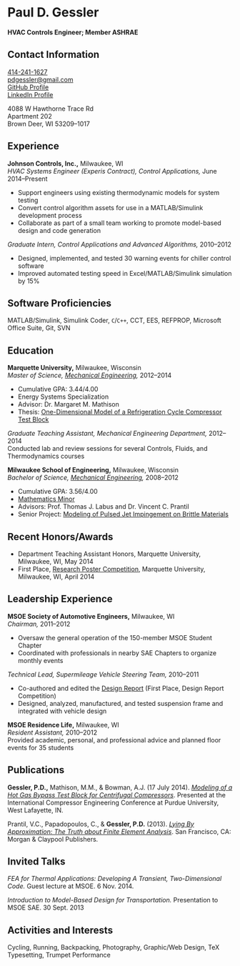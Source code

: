 # Paul D. Gessler #

**HVAC Controls Engineer; Member ASHRAE**

## Contact Information ##

[414-241-1627](tel:414-241-1627)    
[pdgessler@gmail.com](mailto:pdgessler@gmail.com)    
[GitHub Profile](https://www.github.com/pdgessler)    
[LinkedIn Profile](https://www.linkedin.com/in/pdgessler)

4088 W Hawthorne Trace Rd    
Apartment 202    
Brown Deer, WI 53209–1017

## Experience ##

**Johnson Controls, Inc.,** Milwaukee, WI    
*HVAC Systems Engineer (Experis Contract), Control Applications,* 
June 2014–Present

 - Support engineers using existing thermodynamic models for system testing
 - Convert control algorithm assets for use in a MATLAB/Simulink development process
 - Collaborate as part of a small team working to promote model-based design and code generation

*Graduate Intern, Control Applications and Advanced Algorithms,*
2010–2012

 - Designed, implemented, and tested 30 warning events for chiller control software
 - Improved automated testing speed in Excel/MATLAB/Simulink simulation by 15%

## Software Proficiencies ##

MATLAB/Simulink,
Simulink Coder,
`C`/`C++`,
CCT,
EES,
REFPROP,
Microsoft Office Suite,
Git,
SVN

## Education ##

**Marquette University,** Milwaukee, Wisconsin    
*Master of Science, [Mechanical Engineering](http://www.marquette.edu/engineering/mechanical/),*
2012–2014

 - Cumulative GPA: 3.44/4.00
 - Energy Systems Specialization
 - Advisor: Dr. Margaret M. Mathison
 - Thesis: [One-Dimensional Model of a Refrigeration Cycle Compressor Test Block](https://dl.dropboxusercontent.com/u/10724484/resume/pdg_thesis.pdf)
  
*Graduate Teaching Assistant, Mechanical Engineering Department,*
2012–2014    
Conducted lab and review sessions for several Controls, Fluids, and Thermodynamics courses

**Milwaukee School of Engineering,** Milwaukee, Wisconsin    
*Bachelor of Science, [Mechanical Engineering](http://www.msoe.edu/community/academics/mechanical-engineering-department/mechanical-engineering),*
2008–2012

 - Cumulative GPA: 3.56/4.00
 - [Mathematics Minor](http://www.msoe.edu/community/academics/minors/page/1448/mathematics-minor)
 - Advisors: Prof. Thomas J. Labus and Dr. Vincent C. Prantil
 - Senior Project: [Modeling of Pulsed Jet Impingement on Brittle Materials](https://dl.dropbox.com/u/10724484/resume/ME492_2012_Design_Report_PulseWaterJet.pdf)
      
## Recent Honors/Awards ##

 - Department Teaching Assistant Honors, Marquette University, Milwaukee, WI, May 2014   
 - First Place, [Research Poster Competition](https://dl.dropboxusercontent.com/u/10724484/resume/pdg_poster_2014.pdf), Marquette University, Milwaukee, WI, April 2014

## Leadership Experience ##

**MSOE Society of Automotive Engineers,** Milwaukee, WI    
*Chairman,* 2011–2012

 - Oversaw the general operation of the 150-member MSOE Student Chapter
 - Coordinated with professionals in nearby SAE Chapters to organize monthly events
  
*Technical Lead, Supermileage Vehicle Steering Team,* 2010–2011
 
 - Co-authored and edited the [Design Report](https://dl.dropbox.com/u/10724484/resume/MSOE_CarbonairDesignReport2011.pdf) (First Place, Design Report Competition)
 - Designed, analyzed, manufactured, and tested suspension frame and integrated with vehicle design

**MSOE Residence Life,** Milwaukee, WI     
*Resident Assistant,* 2010–2012   
Provided academic, personal, and professional advice and planned floor events for 35 students

## Publications ##

**Gessler, P.D.,** Mathison, M.M., & Bowman, A.J. (17 July 2014).
  *[Modeling of a Hot Gas Bypass Test Block for Centrifugal Compressors](https://www.conftool.com/2014Purdue/index.php/Gessler-2014-Modeling_of_a_Hot_Gas_Bypass_Test_Block_for_Centrifugal_Compressors-1549_a.pdf?page=downloadPaper&filename=Gessler-2014-Modeling_of_a_Hot_Gas_Bypass_Test_Block_for_Centrifugal_Compressors-1549_a.pdf&form_id=1549&form_version=final)*.
  Presented at the International Compressor Engineering Conference at Purdue University, West Lafayette, IN.

Prantil, V.C., Papadopoulos, C., & **Gessler, P.D.** (2013).
  *[Lying By Approximation: The Truth about Finite Element Analysis](http://www.morganclaypool.com/doi/abs/10.2200/S00503ED1V01Y201305ENG023)*.
  San Francisco, CA: Morgan & Claypool Publishers.

## Invited Talks ##

*FEA for Thermal Applications: Developing A Transient, Two-Dimensional Code.*
Guest lecture at MSOE. 6 Nov. 2014.

*Introduction to Model-Based Design for Transportation.*
Presentation to MSOE SAE. 30 Sept. 2013

## Activities and Interests ##

Cycling,
Running,
Backpacking,
Photography,
Graphic/Web Design,
TeX Typesetting,
Trumpet Performance
